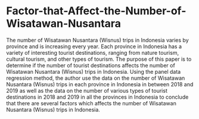 # Factor-that-Affect-the-Number-of-Wisatawan-Nusantara
The number of Wisatawan Nusantara (Wisnus) trips in Indonesia varies by province and is increasing every year. Each province in Indonesia has a variety of interesting tourist destinations, ranging from nature tourism, cultural tourism, and other types of tourism. The purpose of this paper is to determine if the number of tourist destinations affects the number of Wisatawan Nusantara (Wisnus) trips in Indonesia. Using the panel data regression method, the author use the data on the number of Wisatawan Nusantara (Wisnus) trips in each province in Indonesia in between 2018 and 2019 as well as the data on the number of various types of tourist destinations in 2018 and 2019 in all the provinces in Indonesia to conclude that there are several factors which affects the number of Wisatawan Nusantara (Wisnus) trips in Indonesia.
